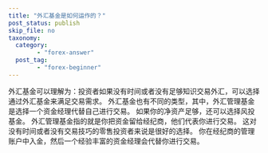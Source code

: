 ```yaml
---
title: "外汇基金是如何运作的？"
post_status: publish
skip_file: no
taxonomy:
  category:
        - "forex-answer"
  post_tag:
        - "forex-beginner"
---
```


外汇基金可以理解为：投资者如果没有时间或者没有足够知识交易外汇，可以选择通过外汇基金来满足交易需求。 外汇基金也有不同的类型，其中，外汇管理基金是选择一个资金经理代替自己进行交易。 如果你的净资产足够，还可以选择风投基金。 外汇管理基金指的就是你把资金留给经纪商，他们代表你进行交易。 这对没有时间或者没有交易技巧的零售投资者来说是很好的选择。 你在经纪商的管理账户中入金，然后一个经验丰富的资金经理会代替你进行交易。
